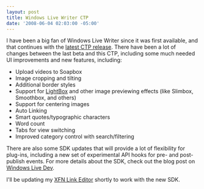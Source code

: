 ```yaml
---
layout: post
title: Windows Live Writer CTP
date: '2008-06-04 02:03:00 -05:00'
---
```


I have been a big fan of Windows Live Writer since it was first available, and that continues with the [latest CTP release](http://windowslivewriter.spaces.live.com/Blog/cns!D85741BB5E0BE8AA!1508.entry). There have been a lot of changes between the last beta and this CTP, including some much needed UI improvements and new features, including:

*   Upload videos to Soapbox 
*   Image cropping and tilting 
*   Additional border styles 
*   Support for [LightBox](http://www.huddletogether.com/projects/lightbox/) and other image previewing effects (like Slimbox, Smoothbox, and others) 
*   Support for centering images 
*   Auto Linking 
*   Smart quotes/typographic characters 
*   Word count 
*   Tabs for view switching 
*   Improved category control with search/filtering   

There are also some SDK updates that will provide a lot of flexibility for plug-ins, including a new set of experimental API hooks for pre- and post-publish events. For more details about the SDK, check out the blog post on [Windows Live Dev](http://writerdevzone.spaces.live.com/blog/cns!FF912D98C958E9D3!170.entry). 

I'll be updating my [XFN Link Editor](http://gallery.live.com/liveItemDetail.aspx?li=217b89d0-30cb-4370-958e-f22307173ae0&bt=9&pl=8) shortly to work with the new SDK.
